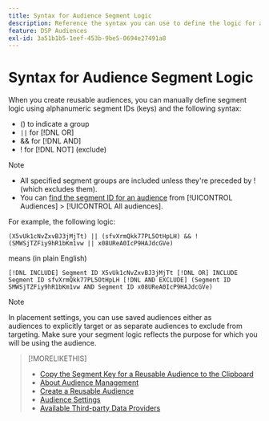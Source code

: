 ```yaml
---
title: Syntax for Audience Segment Logic
description: Reference the syntax you can use to define the logic for audience segments.
feature: DSP Audiences
exl-id: 3a51b1b5-1eef-453b-9be5-0694e27491a8
---
```

# Syntax for Audience Segment Logic

When you create reusable audiences, you can manually define segment logic using alphanumeric segment IDs (keys) and the following syntax:

* () to indicate a group
* `||` for [!DNL OR] <!-- || escaped with backticks so Jenkins doesn't think it's a Markdown table -->
* && for [!DNL AND]
* ! for [!DNL NOT] (exclude)

>[!NOTE]
>
>* All specified segment groups are included unless they're preceded by ! (which excludes them).
>* You can [find the segment ID for an audience](reusable-audience-clipboard.md) from [!UICONTROL Audiences] > [!UICONTROL All audiences].

For example, the following logic:

```
(X5vUk1cNvZxvBJ3jMjTt) || (sfvXrmQkk77PL5OtHpLH) && !(SMWSjTZFiy9hR1bKm1vw || x08UReA0IcP9HAJdcGVe)
```

means (in plain English)

```
[!DNL INCLUDE] Segment ID X5vUk1cNvZxvBJ3jMjTt [!DNL OR] INCLUDE Segment ID sfvXrmQkk77PL5OtHpLH [!DNL AND EXCLUDE] (Segment ID SMWSjTZFiy9hR1bKm1vw AND Segment ID x08UReA0IcP9HAJdcGVe)
```

>[!NOTE]
>
>In placement settings, you can use saved audiences either as audiences to explicitly target or as separate audiences to exclude from targeting. Make sure your segment logic reflects the purpose for which you will be using the audience.

>[!MORELIKETHIS]
>
>* [Copy the Segment Key for a Reusable Audience to the Clipboard](reusable-audience-clipboard.md)
>* [About Audience Management](audience-about.md)
>* [Create a Reusable Audience](reusable-audience-create.md)
>* [Audience Settings](audience-settings.md)
>* [Available Third-party Data Providers](third-party-data-providers.md)
